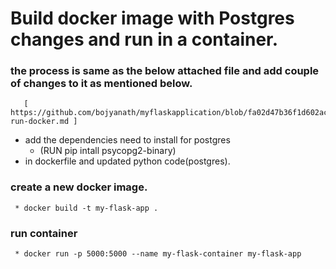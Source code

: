 # Build docker image with Postgres changes and run in a container.

### the process is same as the below attached file and add couple of changes to it as mentioned below.
       [ https://github.com/bojyanath/myflaskapplication/blob/fa02d47b36f1d602ac09f45df4344222aaaf2992/day6-run-docker.md ]

  * add the dependencies need to install for postgres
     * (RUN pip intall psycopg2-binary)
  * in dockerfile and updated python code(postgres).

### create a new docker image.
     * docker build -t my-flask-app .


### run container
     * docker run -p 5000:5000 --name my-flask-container my-flask-app
